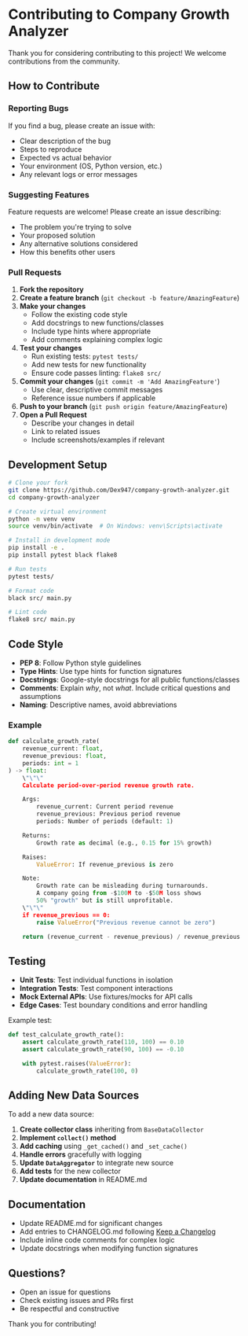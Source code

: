 # Contributing to Company Growth Analyzer

Thank you for considering contributing to this project! We welcome contributions from the community.

## How to Contribute

### Reporting Bugs

If you find a bug, please create an issue with:
- Clear description of the bug
- Steps to reproduce
- Expected vs actual behavior
- Your environment (OS, Python version, etc.)
- Any relevant logs or error messages

### Suggesting Features

Feature requests are welcome! Please create an issue describing:
- The problem you're trying to solve
- Your proposed solution
- Any alternative solutions considered
- How this benefits other users

### Pull Requests

1. **Fork the repository**
2. **Create a feature branch** (`git checkout -b feature/AmazingFeature`)
3. **Make your changes**
   - Follow the existing code style
   - Add docstrings to new functions/classes
   - Include type hints where appropriate
   - Add comments explaining complex logic
4. **Test your changes**
   - Run existing tests: `pytest tests/`
   - Add new tests for new functionality
   - Ensure code passes linting: `flake8 src/`
5. **Commit your changes** (`git commit -m 'Add AmazingFeature'`)
   - Use clear, descriptive commit messages
   - Reference issue numbers if applicable
6. **Push to your branch** (`git push origin feature/AmazingFeature`)
7. **Open a Pull Request**
   - Describe your changes in detail
   - Link to related issues
   - Include screenshots/examples if relevant

## Development Setup

```bash
# Clone your fork
git clone https://github.com/Dex947/company-growth-analyzer.git
cd company-growth-analyzer

# Create virtual environment
python -m venv venv
source venv/bin/activate  # On Windows: venv\Scripts\activate

# Install in development mode
pip install -e .
pip install pytest black flake8

# Run tests
pytest tests/

# Format code
black src/ main.py

# Lint code
flake8 src/ main.py
```

## Code Style

- **PEP 8**: Follow Python style guidelines
- **Type Hints**: Use type hints for function signatures
- **Docstrings**: Google-style docstrings for all public functions/classes
- **Comments**: Explain *why*, not *what*. Include critical questions and assumptions
- **Naming**: Descriptive names, avoid abbreviations

### Example

```python
def calculate_growth_rate(
    revenue_current: float,
    revenue_previous: float,
    periods: int = 1
) -> float:
    \"\"\"
    Calculate period-over-period revenue growth rate.

    Args:
        revenue_current: Current period revenue
        revenue_previous: Previous period revenue
        periods: Number of periods (default: 1)

    Returns:
        Growth rate as decimal (e.g., 0.15 for 15% growth)

    Raises:
        ValueError: If revenue_previous is zero

    Note:
        Growth rate can be misleading during turnarounds.
        A company going from -$100M to -$50M loss shows
        50% "growth" but is still unprofitable.
    \"\"\"
    if revenue_previous == 0:
        raise ValueError("Previous revenue cannot be zero")

    return (revenue_current - revenue_previous) / revenue_previous
```

## Testing

- **Unit Tests**: Test individual functions in isolation
- **Integration Tests**: Test component interactions
- **Mock External APIs**: Use fixtures/mocks for API calls
- **Edge Cases**: Test boundary conditions and error handling

Example test:

```python
def test_calculate_growth_rate():
    assert calculate_growth_rate(110, 100) == 0.10
    assert calculate_growth_rate(90, 100) == -0.10

    with pytest.raises(ValueError):
        calculate_growth_rate(100, 0)
```

## Adding New Data Sources

To add a new data source:

1. **Create collector class** inheriting from `BaseDataCollector`
2. **Implement `collect()` method**
3. **Add caching** using `_get_cached()` and `_set_cache()`
4. **Handle errors** gracefully with logging
5. **Update `DataAggregator`** to integrate new source
6. **Add tests** for the new collector
7. **Update documentation** in README.md

## Documentation

- Update README.md for significant changes
- Add entries to CHANGELOG.md following [Keep a Changelog](https://keepachangelog.com/)
- Include inline code comments for complex logic
- Update docstrings when modifying function signatures

## Questions?

- Open an issue for questions
- Check existing issues and PRs first
- Be respectful and constructive

Thank you for contributing!
